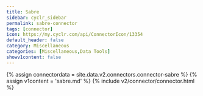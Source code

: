 ```yaml
---
title: Sabre
sidebar: cyclr_sidebar
permalink: sabre-connector
tags: [connector]
icon: https://my.cyclr.com/api/ConnectorIcon/13354
default_header: false
category: Miscellaneous
categories: [Miscellaneous,Data Tools]
showv1content: false
---
```

{% assign connectordata = site.data.v2.connectors.connector-sabre %}
{% assign v1content = 'sabre.md' %}
{% include v2/connector/connector.html %}	